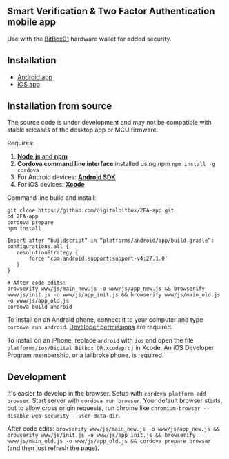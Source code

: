 ## Smart Verification & Two Factor Authentication mobile app


Use with the [BitBox01](https://shiftcrypto.ch) hardware wallet for added security.


## Installation

- [Android app](https://play.google.com/store/apps/details?id=com.digitalbitbox.tfa)
- [iOS app](https://itunes.apple.com/us/app/digital-bitbox-2fa/id1079896740)

## Installation from source

The source code is under development and may not be compatible with stable releases of the desktop app or MCU firmware.

Requires:
  1. [**Node.js** and **npm**](https://nodejs.org/)
  2. **Cordova command line interface** installed using npm `npm install -g cordova`
  3. For Android devices: [**Android SDK**](https://developer.android.com/sdk/)
  4. For iOS devices: [**Xcode**](https://developer.apple.com/xcode/)

Command line build and install:

```
git clone https://github.com/digitalbitbox/2FA-app.git
cd 2FA-app
cordova prepare
npm install

Insert after “buildscript” in “platforms/android/app/build.gradle”:
configurations.all {
   resolutionStrategy {
       force 'com.android.support:support-v4:27.1.0'
   }
}

# After code edits:
browserify www/js/main_new.js -o www/js/app_new.js && browserify www/js/init.js -o www/js/app_init.js && browserify www/js/main_old.js -o www/js/app_old.js
cordova build android
```

To install on an Android phone, connect it to your computer and type  `cordova run android`. [Developer permissions](https://developer.android.com/tools/device.html) are required.

To install on an iPhone, replace `android` with `ios` and open the file `platforms/ios/Digital Bitbox QR.xcodeproj` in Xcode. An iOS Developer Program membership, or a jailbroke phone, is required.

## Development

It's easier to develop in the browser. Setup with `cordova platform add browser`. Start server with `cordova run browser`. Your default browser starts, but to allow cross origin requests,
run chrome like `chromium-browser --disable-web-security --user-data-dir`.

After code edits: `browserify www/js/main_new.js -o www/js/app_new.js && browserify www/js/init.js -o www/js/app_init.js && browserify www/js/main_old.js -o www/js/app_old.js && cordova prepare browser` (and then just refresh the page).
